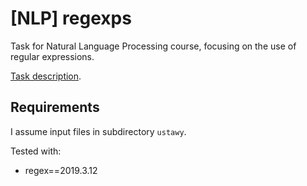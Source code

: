 # [NLP] regexps

Task for Natural Language Processing course, focusing on the use of regular expressions.

[Task description](./1-regexp.md).

## Requirements
I assume input files in subdirectory `ustawy`.

Tested with:
* regex==2019.3.12